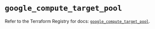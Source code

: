 # `google_compute_target_pool`

Refer to the Terraform Registry for docs: [`google_compute_target_pool`](https://registry.terraform.io/providers/hashicorp/google/6.34.1/docs/resources/compute_target_pool).
